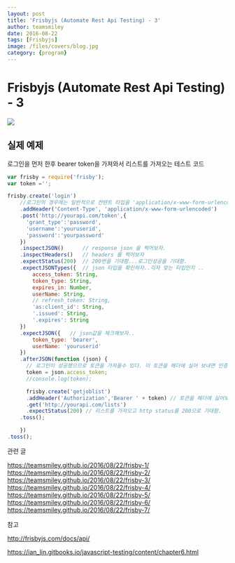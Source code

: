 ```yaml
---
layout: post
title: 'Frisbyjs (Automate Rest Api Testing) - 3' 
author: teamsmiley 
date: 2016-08-22
tags: [Frisbyjs]
image: /files/covers/blog.jpg
category: {program}
---
```

# Frisbyjs (Automate Rest Api Testing) - 3 

<img src ="https://teamsmiley.github.io/assets/frisbyjs_logo.png"/>

## 실제 예제 

로그인을 먼저 한후 bearer token을 가져와서 리스트를 가져오는 테스트 코드 

```js
var frisby = require('frisby');
var token ='';

frisby.create('login')
    //로그인의 경우에는 일반적으로 컨텐트 타입을 'application/x-www-form-urlencoded'로 사용한다. 
    .addHeader('Content-Type', 'application/x-www-form-urlencoded')
    .post('http://yourapi.com/token',{
      'grant_type':'password',
      'username':'youruserid',
      'password':'yourpassword'
    })
    .inspectJSON()      // response json 을 찍어보자. 
    .inspectHeaders()   // headers 를 찍어보자 
    .expectStatus(200)  // 200번을 기대함...로그인성공을 기대함. 
    .expectJSONTypes({  // json 타입을 확인하자..각자 맞는 타입인지 ..
        access_token: String,
        token_type: String,
        expires_in: Number,
        userName: String,
        // refresh_token: String,
        'as:client_id': String,
        '.issued': String,
        '.expires': String
    })
    .expectJSON({   // json값을 체크해보자.. 
        token_type: 'bearer',
        userName: 'youruserid'
    })
    .afterJSON(function (json) { 
      // 로그인이 성공했으므로 토큰을 가져올수 있다. 이 토큰을 헤더에 실어 보내면 인증이 된다. 
      token = json.access_token;
      //console.log(token);

      frisby.create('getjoblist')
      .addHeader('Authorization','Bearer ' + token) // 토큰을 헤더에 싫어보내고 
      .get('http://yourapi.com/lists')
      .expectStatus(200) // 리스트를 가져오고 http status를 200으로 기대함. 
    .toss();

    })
.toss();
```

관련 글 

<https://teamsmiley.github.io/2016/08/22/frisby-1/>
<https://teamsmiley.github.io/2016/08/22/frisby-2/>
<https://teamsmiley.github.io/2016/08/22/frisby-3/>
<https://teamsmiley.github.io/2016/08/22/frisby-4/>
<https://teamsmiley.github.io/2016/08/22/frisby-5/>
<https://teamsmiley.github.io/2016/08/22/frisby-6/>
<https://teamsmiley.github.io/2016/08/22/frisby-7/>


참고 

<http://frisbyjs.com/docs/api/>

<https://ian_lin.gitbooks.io/javascript-testing/content/chapter6.html>

